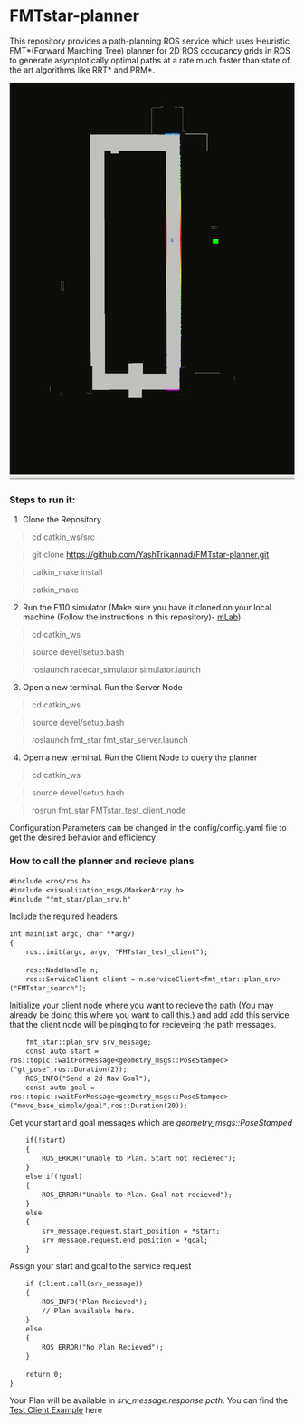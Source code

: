 # FMTstar-planner

This repository provides a path-planning ROS service which uses Heuristic FMT*(Forward Marching Tree) planner for 2D ROS occupancy grids in ROS to generate asymptotically optimal paths at a rate much faster than state of the art algorithms like RRT* and PRM*.

<p align="center"><img src="fmtstar.gif" width="700" height="700">
</p>
 

### Steps to run it:
1. Clone the Repository

> cd catkin_ws/src 

> git clone https://github.com/YashTrikannad/FMTstar-planner.git 

> catkin_make install

> catkin_make

2. Run the F110 simulator (Make sure you have it cloned on your local machine (Follow the instructions in this repository)- [mLab](https://github.com/mlab-upenn/f110-fall2019-skeletons)) 

> cd catkin_ws

> source devel/setup.bash

> roslaunch racecar_simulator simulator.launch

3. Open a new terminal. Run the Server Node

> cd catkin_ws

> source devel/setup.bash

> roslaunch fmt_star fmt_star_server.launch

4. Open a new terminal. Run the Client Node to query the planner

> cd catkin_ws

> source devel/setup.bash

> rosrun fmt_star FMTstar_test_client_node


Configuration Parameters can be changed in the config/config.yaml file to get the desired behavior and efficiency

### How to call the planner and recieve plans

```
#include <ros/ros.h>
#include <visualization_msgs/MarkerArray.h>
#include "fmt_star/plan_srv.h"
```

Include the required headers

```
int main(int argc, char **argv)
{
    ros::init(argc, argv, "FMTstar_test_client");

    ros::NodeHandle n;
    ros::ServiceClient client = n.serviceClient<fmt_star::plan_srv>("FMTstar_search");
```

Initialize your client node where you want to recieve the path (You may already be doing this where you want to call this.) and add add this service that the client node will be pinging to for recieveing the path messages.

```
    fmt_star::plan_srv srv_message;
    const auto start = ros::topic::waitForMessage<geometry_msgs::PoseStamped>("gt_pose",ros::Duration(2));
    ROS_INFO("Send a 2d Nav Goal");
    const auto goal = ros::topic::waitForMessage<geometry_msgs::PoseStamped>("move_base_simple/goal",ros::Duration(20));
```

Get your start and goal messages which are *geometry_msgs::PoseStamped*

```
    if(!start)
    {
        ROS_ERROR("Unable to Plan. Start not recieved");
    }
    else if(!goal)
    {
        ROS_ERROR("Unable to Plan. Goal not recieved");
    }
    else
    {
        srv_message.request.start_position = *start;
        srv_message.request.end_position = *goal;
    } 
```

Assign your start and goal to the service request

```
    if (client.call(srv_message))
    {
        ROS_INFO("Plan Recieved");
        // Plan available here.
    }
    else
    {
        ROS_ERROR("No Plan Recieved");
    }

    return 0;
}

```

Your Plan will be available in *srv_message.response.path*. You can find the [Test Client Example](https://github.com/YashTrikannad/FMTstar-planner/blob/master/testing/FMTstar_test_client_node.cpp) here

